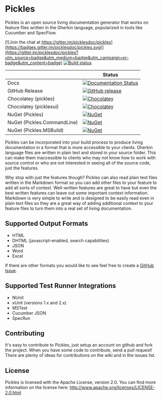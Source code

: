 Pickles
=======

Pickles is an open source living documentation generator that works on feature files written in the Gherkin language, popularized in tools like Cucumber and SpecFlow.

[![Join the chat at https://gitter.im/picklesdoc/pickles](https://badges.gitter.im/picklesdoc/pickles.svg)](https://gitter.im/picklesdoc/pickles?utm_source=badge&utm_medium=badge&utm_campaign=pr-badge&utm_content=badge)
[![Build status](https://ci.appveyor.com/api/projects/status/rqt59hq1m2jt2a5v?svg=true)](https://ci.appveyor.com/project/dirkrombauts/pickles-715)

|                             |Status                                                                                                                                   |
|-----------------------------|-----------------------------------------------------------------------------------------------------------------------------------------|
| Docs                        |[![Documentation Status](https://readthedocs.org/projects/pickles/badge/?version=stable)](http://docs.picklesdoc.com/en/latest/)         |
| GitHub Release              |[![GitHub release](https://img.shields.io/github/release/picklesdoc/pickles.svg)](https://github.com/picklesdoc/pickles/releases/latest) |
| Chocolatey (pickles)        |[![Chocolatey](https://img.shields.io/chocolatey/v/pickles.svg)](https://chocolatey.org/packages/pickles)                                |
| Chocolatey (picklesui)      |[![Chocolatey](https://img.shields.io/chocolatey/v/picklesui.svg)](https://chocolatey.org/packages/picklesui)                            |
| NuGet (Pickles)             |[![NuGet](https://img.shields.io/nuget/v/Pickles.svg)](https://www.nuget.org/packages/Pickles)                                           |
| NuGet (Pickles.CommandLine) |[![NuGet](https://img.shields.io/nuget/v/Pickles.CommandLine.svg)](https://www.nuget.org/packages/Pickles.CommandLine)                   |
| NuGet (Pickles.MSBuild)     |[![NuGet](https://img.shields.io/nuget/v/Pickles.MSBuild.svg)](https://www.nuget.org/packages/Pickles.MSBuild)                           |



Pickles can be incorporated into your build process to produce living documentation in a format that is more accessible to your clients.  Gherkin language files are written in plain text and stored in your source folder.  This can make them inaccessible to clients who may not know how to work with source control or who are not interested in seeing all of the source code, just the features.

Why stop with just the features though?  Pickles can also read plain text files written in the Markdown format so you can add other files to your feature to add all sorts of context.  Well-written features are great to have but even the best written features can leave out some important context information.  Markdown is very simple to write and is designed to be easily read even in plain text files so they are a great way of adding additional context to your feature files to turn them into a real set of living documentation.

Supported Output Formats
------------------------

- HTML
- DHTML (javascript-enabled, search capabilities)
- JSON
- Word
- Excel

If there are other formats you would like to see feel free to create a [GitHub Issue](https://github.com/picklesdoc/pickles/issues).

Supported Test Runner Integrations
----------------------------------

- NUnit
- xUnit (versions 1.x and 2.x)
- MSTest
- Cucumber JSON
- SpecRun

Contributing
------------

It's easy to contribute to Pickles, just setup an account on github and fork the project.  When you have some code to contribute, send a pull request!  There are plenty of ideas for contributions on the wiki and in the issues list.

License
-------

Pickles is licensed with the Apache License, version 2.0.  You can find more information on the license here: http://www.apache.org/licenses/LICENSE-2.0.html

  [1]: https://groups.google.com/forum/?hl=en-GB#!forum/pickles-dev "Pickles Google Group"
